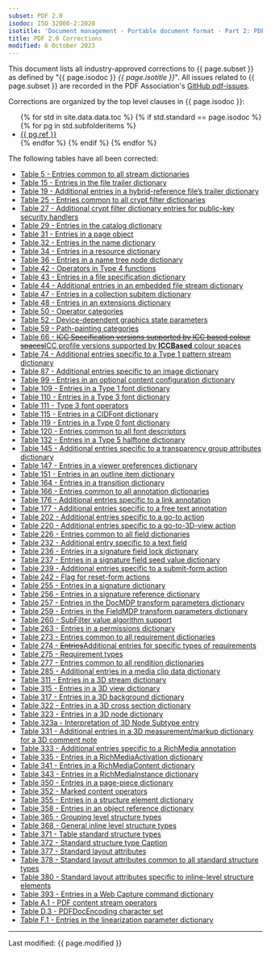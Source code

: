```yaml
---
subset: PDF 2.0
isodoc: ISO 32000-2:2020
isotitle: 'Document management - Portable document format - Part 2: PDF 2.0'
title: PDF 2.0 Corrections
modified: 6 October 2023
---
```


<p>
This document lists all industry-approved corrections to {{ page.subset }} as defined by "{{ page.isodoc }} <i>{{ page.isotitle }}</i>".
All issues related to {{ page.subset }} are recorded in the PDF Association's <a href="https://github.com/pdf-association/pdf-issues" target="_blank">GitHub pdf-issues</a>.
</p>

<p>Corrections are organized by the top level clauses in {{ page.isodoc }}:</p>

<ul>
    {% for std in site.data.data.toc %}
         {% if std.standard == page.isodoc %}
            {% for pg in std.subfolderitems %}
            <li><a href="{{ pg.url }}">{{ pg.ref }}</a></li>
           {% endfor %}
        {% endif %}
    {% endfor %}
</ul>

<p>The following tables have all been corrected:</p>
<ul>
<li><a href="clause07.html#Table5">Table 5 - Entries common to all stream dictionaries</a></li>
<li><a href="clause07.html#Table15">Table 15 - Entries in the file trailer dictionary</a></li>
<li><a href="clause07.html#Table19">Table 19 - Additional entries in a hybrid-reference file’s trailer dictionary</a></li>
<li><a href="clause07.html#Table25">Table 25 - Entries common to all crypt filter dictionaries</a></li>
<li><a href="clause07.html#Table27">Table 27 - Additional crypt filter dictionary entries for public-key security handlers</a></li>
<li><a href="clause07.html#Table29">Table 29 - Entries in the catalog dictionary</a></li>
<li><a href="clause07.html#Table31">Table 31 - Entries in a page object</a></li>
<li><a href="clause07.html#Table32">Table 32 - Entries in the name dictionary</a></li>
<li><a href="clause07.html#Table34">Table 34 - Entries in a resource dictionary</a></li>
<li><a href="clause07.html#Table36">Table 36 - Entries in a name tree node dictionary</a></li>
<li><a href="clause07.html#Table42">Table 42 - Operators in Type 4 functions</a></li>
<li><a href="clause07.html#Table43">Table 43 - Entries in a file specification dictionary</a></li>
<li><a href="clause07.html#Table44">Table 44 - Additional entries in an embedded file stream dictionary</a></li>
<li><a href="clause07.html#Table47">Table 47 - Entries in a collection subitem dictionary</a></li>
<li><a href="clause07.html#Table48">Table 48 - Entries in an extensions dictionary</a></li>
<li><a href="clause08.html#Table50">Table 50 - Operator categories</a></li>
<li><a href="clause08.html#Table52">Table 52 - Device-dependent graphics state parameters</a></li>
<li><a href="clause08.html#Table59">Table 59 - Path-painting categories</a></li>
<li><a href="clause08.html#Table66">Table 66 - <del onMouseEnter="mouseEnter(this)" data-issue="181" data-iso="submitted">ICC Specification versions supported by ICC based colour spaces</del><ins onMouseEnter="mouseEnter(this)" data-issue="181" data-iso="submitted">ICC profile versions supported by <b>ICCBased</b> colour spaces</ins></a></li>
<li><a href="clause08.html#Table74">Table 74 - Additional entries specific to a Type 1 pattern <ins onMouseEnter="mouseEnter(this)" data-issue="294">stream</ins> dictionary</a></li>
<li><a href="clause08.html#Table87">Table 87 - Additional entries specific to an image dictionary</a></li>
<li><a href="clause08.html#Table99">Table 99 - Entries in an optional content configuration dictionary</a></li>
<li><a href="clause09.html#Table109">Table 109 - Entries in a Type 1 font dictionary</a></li>
<li><a href="clause09.html#Table110">Table 110 - Entries in a Type 3 font dictionary</a></li>
<li><a href="clause09.html#Table111">Table 111 - Type 3 font operators</a></li>
<li><a href="clause09.html#Table115">Table 115 - Entries in a CIDFont dictionary</a></li>
<li><a href="clause09.html#Table119">Table 119 - Entries in a Type 0 font dictionary</a></li>
<li><a href="clause09.html#Table120">Table 120 - Entries common to all font descriptors</a></li>
<li><a href="clause10.html#Table132">Table 132 - Entries in a Type 5 halftone dictionary</a></li>
<li><a href="clause11.html#Table145">Table 145 - Additional entries specific to a transparency group attributes dictionary</a></li>
<li><a href="clause12.html#Table147">Table 147 - Entries in a viewer preferences dictionary</a></li>
<li><a href="clause12.html#Table151">Table 151 - Entries in an outline item dictionary</a></li>
<li><a href="clause12.html#Table164">Table 164 - Entries in a transition dictionary</a></li>
<li><a href="clause12.html#Table166">Table 166 - Entries common to all annotation dictionaries</a></li>
<li><a href="clause12.html#Table176">Table 176 - Additional entries specific to a link annotation</a></li>
<li><a href="clause12.html#Table177">Table 177 - Additional entries specific to a free text annotation</a></li>
<li><a href="clause12.html#Table202">Table 202 - Additional entries specific to a go-to action</a></li>
<li><a href="clause12.html#Table220">Table 220 - Additional entries specific to a go-to-3D-view action</a></li>
<li><a href="clause12.html#Table226">Table 226 - Entries common to all field dictionaries</a></li>
<li><a href="clause12.html#Table232">Table 232 - Additional entry specific to a text field</a></li>
<li><a href="clause12.html#Table236">Table 236 - Entries in a signature field lock dictionary</a></li>
<li><a href="clause12.html#Table237">Table 237 - Entries in a signature field seed value dictionary</a></li>
<li><a href="clause12.html#Table239">Table 239 - Additional entries specific to a submit-form action</a></li>
<li><a href="clause12.html#Table242">Table 242 - Flag for reset-form actions</a></li>
<li><a href="clause12.html#Table255">Table 255 - Entries in a signature dictionary</a></li>
<li><a href="clause12.html#Table256">Table 256 - Entries in a signature reference dictionary</a></li>
<li><a href="clause12.html#Table257">Table 257 - Entries in the DocMDP transform parameters dictionary</a></li>
<li><a href="clause12.html#Table259">Table 259 - Entries in the FieldMDP transform parameters dictionary</a></li>
<li><a href="clause12.html#Table260">Table 260 - SubFilter value algorithm support</a></li>
<li><a href="clause12.html#Table263">Table 263 - Entries in a permissions dictionary</a></li>
<li><a href="clause12.html#Table273">Table 273 - Entries common to all requirement dictionaries</a></li>
<li><a href="clause12.html#Table274">Table 274 - <del onMouseEnter="mouseEnter(this)" data-issue="187" data-iso="submitted">Entries</del><ins onMouseEnter="mouseEnter(this)" data-issue="187" data-iso="submitted">Additional entries</ins> for specific types of requirements</a></li>
<li><a href="clause12.html#Table275">Table 275 - Requirement types</a></li>
<li><a href="clause13.html#Table277">Table 277 - Entries common to all rendition dictionaries</a></li>
<li><a href="clause13.html#Table285">Table 285 - Additional entries in a media clip data dictionary</a></li>
<li><a href="clause13.html#Table311">Table 311 - Entries in a 3D stream dictionary</a></li>
<li><a href="clause13.html#Table315">Table 315 - Entries in a 3D view dictionary</a></li>
<li><a href="clause13.html#Table317">Table 317 - Entries in a 3D background dictionary</a></li>
<li><a href="clause13.html#Table322">Table 322 - Entries in a 3D cross section dictionary</a></li>
<li><a href="clause13.html#Table323">Table 323 - Entries in a 3D node dictionary</a></li>
<li><ins onMouseEnter="mouseEnter(this)" data-issue="156" data-iso="submitted"><a href="clause13.html#Table323a">Table 323a - Interpretation of 3D Node Subtype entry</a></ins></li>
<li><a href="clause13.html#Table331">Table 331 - Additional entries in a 3D measurement/markup dictionary for a 3D comment note</a></li>
<li><a href="clause13.html#Table333">Table 333 - Additional entries specific to a RichMedia annotation</a></li>
<li><a href="clause13.html#Table335">Table 335 - Entries in a RichMediaActivation dictionary</a></li>
<li><a href="clause13.html#Table341">Table 341 - Entries in a RichMediaContent dictionary</a></li>
<li><a href="clause13.html#Table343">Table 343 - Entries in a RichMediaInstance dictionary</a></li>
<li><a href="clause14.html#Table350">Table 350 - Entries in a page-piece dictionary</a></li>
<li><a href="clause14.html#Table352">Table 352 - Marked content operators</a></li>
<li><a href="clause14.html#Table355">Table 355 - Entries in a structure element dictionary</a></li>
<li><a href="clause14.html#Table358">Table 358 - Entries in an object reference dictionary</a></li>
<li><a href="clause14.html#Table365">Table 365 - Grouping level structure types</a></li>
<li><a href="clause14.html#Table368">Table 368 - General inline level structure types</a></li>
<li><a href="clause14.html#Table371">Table 371 - Table standard structure types</a></li>
<li><a href="clause14.html#Table372">Table 372 - Standard structure type Caption</a></li>
<li><a href="clause14.html#Table377">Table 377 - Standard layout attributes</a></li>
<li><a href="clause14.html#Table378">Table 378 - Standard layout attributes common to all standard structure types</a></li>
<li><a href="clause14.html#Table380">Table 380 - Standard layout attributes specific to inline-level structure elements</a></li>
<li><a href="clause14.html#Table393">Table 393 - Entries in a Web Capture command dictionary</a></li>
<li><a href="clauseAnnexA.html#TableA.1">Table A.1 - PDF content stream operators</a></li>
<li><a href="clauseAnnexD.html#TableD.3">Table D.3 - PDFDocEncoding character set</a></li>
<li><a href="clauseAnnexF.html#TableF.1">Table F.1 - Entries in the linearization parameter dictionary</a></li>
</ul>

<hr>
<link rel="stylesheet" href="https://pdf-issues.pdfa.org/assets/iso-style.css">
<p class="footnote">Last modified: {{ page.modified }}</p>
